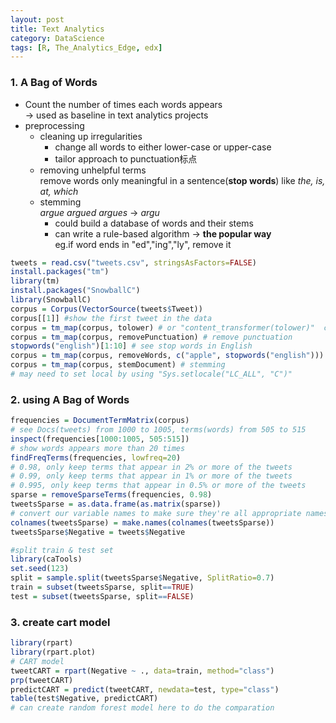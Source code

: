 ```yaml
---
layout: post
title: Text Analytics
category: DataScience
tags: [R, The_Analytics_Edge, edx]
---
```


<!-- more -->

### 1. A Bag of Words
- Count the number of times each words appears  
	-> used as baseline in text analytics projects
- preprocessing
	+ cleaning up irregularities  
		- change all words to either lower-case or upper-case
		- tailor approach to punctuation标点
	+ removing unhelpful terms  
		remove words only meaningful in a sentence(**stop words**) like *the, is, at, which*
	+ stemming  
	*argue  argued  argues*  -> *argu*
		- could build a database of words and their stems
		- can write a rule-based algorithm -> **the popular way**  
		eg.if word ends in "ed","ing","ly", remove it

```r
tweets = read.csv("tweets.csv", stringsAsFactors=FALSE)
install.packages("tm")
library(tm)
install.packages("SnowballC")
library(SnowballC)
corpus = Corpus(VectorSource(tweets$Tweet))
corpus[[1]] #show the first tweet in the data
corpus = tm_map(corpus, tolower) # or "content_transformer(tolower)"  change to lower-case
corpus = tm_map(corpus, removePunctuation) # remove punctuation
stopwords("english")[1:10] # see stop words in English
corpus = tm_map(corpus, removeWords, c("apple", stopwords("english")))
corpus = tm_map(corpus, stemDocument) # stemming
# may need to set local by using "Sys.setlocale("LC_ALL", "C")"
```

### 2. using A Bag of Words

```r
frequencies = DocumentTermMatrix(corpus)
# see Docs(tweets) from 1000 to 1005, terms(words) from 505 to 515
inspect(frequencies[1000:1005, 505:515])
# show words appears more than 20 times  
findFreqTerms(frequencies, lowfreq=20) 
# 0.98, only keep terms that appear in 2% or more of the tweets
# 0.99, only keep terms that appear in 1% or more of the tweets
# 0.995, only keep terms that appear in 0.5% or more of the tweets
sparse = removeSparseTerms(frequencies, 0.98) 
tweetsSparse = as.data.frame(as.matrix(sparse))
# convert our variable names to make sure they're all appropriate names
colnames(tweetsSparse) = make.names(colnames(tweetsSparse)) 
tweetsSparse$Negative = tweets$Negative

#split train & test set
library(caTools)
set.seed(123)
split = sample.split(tweetsSparse$Negative, SplitRatio=0.7)
train = subset(tweetsSparse, split==TRUE)
test = subset(tweetsSparse, split==FALSE)
```

### 3. create cart model
```r
library(rpart)
library(rpart.plot)
# CART model
tweetCART = rpart(Negative ~ ., data=train, method="class")
prp(tweetCART)
predictCART = predict(tweetCART, newdata=test, type="class")
table(test$Negative, predictCART)
# can create random forest model here to do the comparation
```




